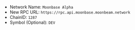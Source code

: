  - Network Name: `Moonbase Alpha`
 - New RPC URL: `https://rpc.api.moonbase.moonbeam.network`
 - ChainID: `1287`
 - Symbol (Optional): `DEV`
